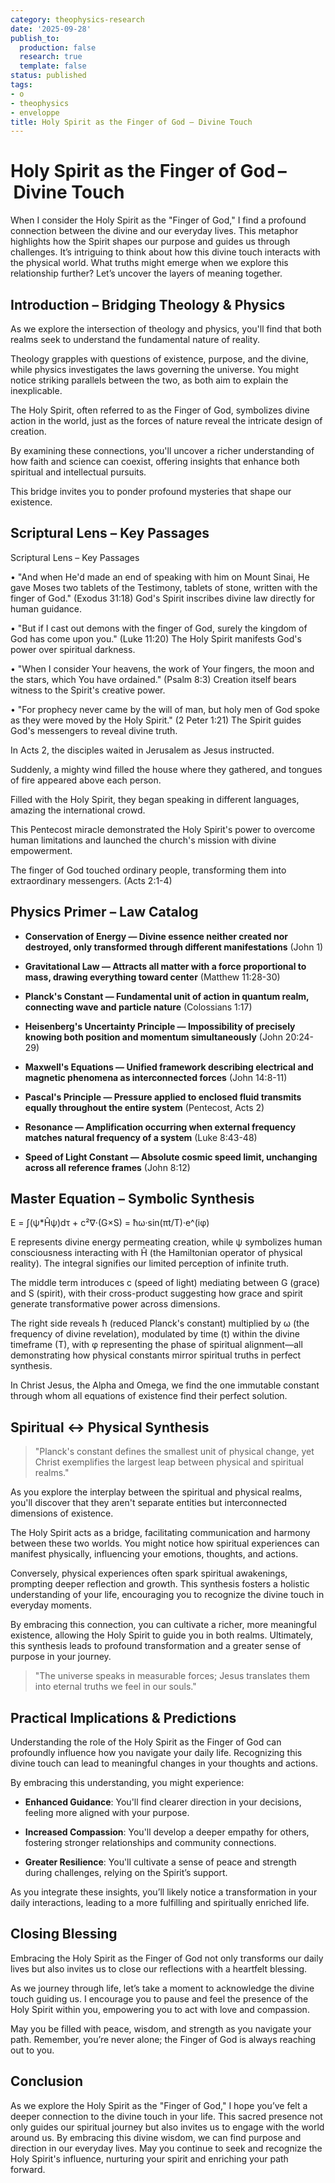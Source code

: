 ```yaml
---
category: theophysics-research
date: '2025-09-28'
publish_to:
  production: false
  research: true
  template: false
status: published
tags:
- o
- theophysics
- enveloppe
title: Holy Spirit as the Finger of God – Divine Touch
---
```

   
# Holy Spirit as the Finger of God – Divine Touch   
   
When I consider the Holy Spirit as the "Finger of God," I find a profound connection between the divine and our everyday lives. This metaphor highlights how the Spirit shapes our purpose and guides us through challenges. It’s intriguing to think about how this divine touch interacts with the physical world. What truths might emerge when we explore this relationship further? Let’s uncover the layers of meaning together.   
   
## Introduction – Bridging Theology & Physics   
   
As we explore the intersection of theology and physics, you'll find that both realms seek to understand the fundamental nature of reality.   
   
Theology grapples with questions of existence, purpose, and the divine, while physics investigates the laws governing the universe. You might notice striking parallels between the two, as both aim to explain the inexplicable.   
   
The Holy Spirit, often referred to as the Finger of God, symbolizes divine action in the world, just as the forces of nature reveal the intricate design of creation.   
   
By examining these connections, you'll uncover a richer understanding of how faith and science can coexist, offering insights that enhance both spiritual and intellectual pursuits.   
   
This bridge invites you to ponder profound mysteries that shape our existence.   
   
## Scriptural Lens – Key Passages   
   
Scriptural Lens – Key Passages   
   
• "And when He'd made an end of speaking with him on Mount Sinai, He gave Moses two tablets of the Testimony, tablets of stone, written with the finger of God." (Exodus 31:18) God's Spirit inscribes divine law directly for human guidance.   
   
• "But if I cast out demons with the finger of God, surely the kingdom of God has come upon you." (Luke 11:20) The Holy Spirit manifests God's power over spiritual darkness.   
   
• "When I consider Your heavens, the work of Your fingers, the moon and the stars, which You have ordained." (Psalm 8:3) Creation itself bears witness to the Spirit's creative power.   
   
• "For prophecy never came by the will of man, but holy men of God spoke as they were moved by the Holy Spirit." (2 Peter 1:21) The Spirit guides God's messengers to reveal divine truth.   
   
In Acts 2, the disciples waited in Jerusalem as Jesus instructed.   
   
Suddenly, a mighty wind filled the house where they gathered, and tongues of fire appeared above each person.   
   
Filled with the Holy Spirit, they began speaking in different languages, amazing the international crowd.   
   
This Pentecost miracle demonstrated the Holy Spirit's power to overcome human limitations and launched the church's mission with divine empowerment.   
   
The finger of God touched ordinary people, transforming them into extraordinary messengers. (Acts 2:1-4)   
   
## Physics Primer – Law Catalog   
   
* **Conservation of Energy — Divine essence neither created nor destroyed, only transformed through different manifestations** (John 1)   
   
* **Gravitational Law — Attracts all matter with a force proportional to mass, drawing everything toward center** (Matthew 11:28-30)   
   
* **Planck's Constant — Fundamental unit of action in quantum realm, connecting wave and particle nature** (Colossians 1:17)   
   
* **Heisenberg's Uncertainty Principle — Impossibility of precisely knowing both position and momentum simultaneously** (John 20:24-29)   
   
* **Maxwell's Equations — Unified framework describing electrical and magnetic phenomena as interconnected forces** (John 14:8-11)   
   
* **Pascal's Principle — Pressure applied to enclosed fluid transmits equally throughout the entire system** (Pentecost, Acts 2)   
   
* **Resonance — Amplification occurring when external frequency matches natural frequency of a system** (Luke 8:43-48)   
   
* **Speed of Light Constant — Absolute cosmic speed limit, unchanging across all reference frames** (John 8:12)   
   
## Master Equation – Symbolic Synthesis   
   
E = ∫(ψ*Ĥψ)dτ + c²∇·(G×S) = ħω·sin(πt/T)·e^(iφ)   
   
E represents divine energy permeating creation, while ψ symbolizes human consciousness interacting with Ĥ (the Hamiltonian operator of physical reality). The integral signifies our limited perception of infinite truth.   
   
The middle term introduces c (speed of light) mediating between G (grace) and S (spirit), with their cross-product suggesting how grace and spirit generate transformative power across dimensions.   
   
The right side reveals ħ (reduced Planck's constant) multiplied by ω (the frequency of divine revelation), modulated by time (t) within the divine timeframe (T), with φ representing the phase of spiritual alignment—all demonstrating how physical constants mirror spiritual truths in perfect synthesis.   
   
In Christ Jesus, the Alpha and Omega, we find the one immutable constant through whom all equations of existence find their perfect solution.   
   
## Spiritual ↔ Physical Synthesis   
   
> "Planck's constant defines the smallest unit of physical change, yet Christ exemplifies the largest leap between physical and spiritual realms."   
   
As you explore the interplay between the spiritual and physical realms, you'll discover that they aren't separate entities but interconnected dimensions of existence.   
   
The Holy Spirit acts as a bridge, facilitating communication and harmony between these two worlds. You might notice how spiritual experiences can manifest physically, influencing your emotions, thoughts, and actions.   
   
Conversely, physical experiences often spark spiritual awakenings, prompting deeper reflection and growth. This synthesis fosters a holistic understanding of your life, encouraging you to recognize the divine touch in everyday moments.   
   
By embracing this connection, you can cultivate a richer, more meaningful existence, allowing the Holy Spirit to guide you in both realms. Ultimately, this synthesis leads to profound transformation and a greater sense of purpose in your journey.   
   
> "The universe speaks in measurable forces; Jesus translates them into eternal truths we feel in our souls."   
   
## Practical Implications & Predictions   
   
Understanding the role of the Holy Spirit as the Finger of God can profoundly influence how you navigate your daily life. Recognizing this divine touch can lead to meaningful changes in your thoughts and actions.   
   
By embracing this understanding, you might experience:   
   
   
- **Enhanced Guidance**: You'll find clearer direction in your decisions, feeling more aligned with your purpose.   
   
   
- **Increased Compassion**: You'll develop a deeper empathy for others, fostering stronger relationships and community connections.   
   
   
- **Greater Resilience**: You'll cultivate a sense of peace and strength during challenges, relying on the Spirit’s support.   
   
As you integrate these insights, you’ll likely notice a transformation in your daily interactions, leading to a more fulfilling and spiritually enriched life.   
   
## Closing Blessing   
   
Embracing the Holy Spirit as the Finger of God not only transforms our daily lives but also invites us to close our reflections with a heartfelt blessing.   
   
As we journey through life, let’s take a moment to acknowledge the divine touch guiding us. I encourage you to pause and feel the presence of the Holy Spirit within you, empowering you to act with love and compassion.   
   
May you be filled with peace, wisdom, and strength as you navigate your path. Remember, you’re never alone; the Finger of God is always reaching out to you.   
   
## Conclusion   
   
As we explore the Holy Spirit as the "Finger of God," I hope you’ve felt a deeper connection to the divine touch in your life. This sacred presence not only guides our spiritual journey but also invites us to engage with the world around us. By embracing this divine wisdom, we can find purpose and direction in our everyday lives. May you continue to seek and recognize the Holy Spirit's influence, nurturing your spirit and enriching your path forward.